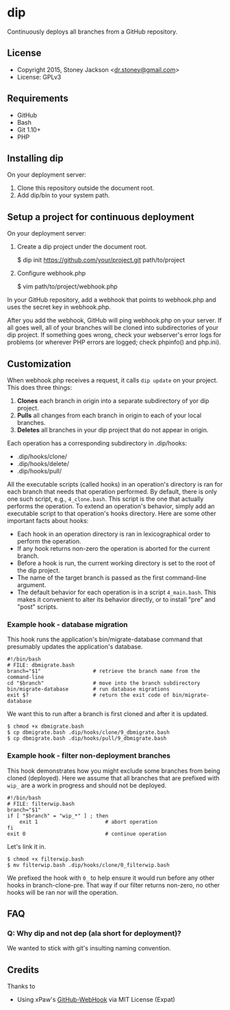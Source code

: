 # dip

Continuously deploys all branches from a GitHub repository.



## License

* Copyright 2015, Stoney Jackson &lt;dr.stoney@gmail.com>
* License: GPLv3



## Requirements

* GitHub
* Bash
* Git 1.10+
* PHP



## Installing dip

On your deployment server:

1. Clone this repository outside the document root.
2. Add dip/bin to your system path.



## Setup a project for continuous deployment

On your deployment server:

1. Create a dip project under the document root.

    $ dip init https://github.com/your/project.git path/to/project

2. Configure webhook.php

    $ vim path/to/project/webhook.php

In your GitHub repository, add a webhook that points to webhook.php and uses the
secret key in webhook.php.

After you add the webhook, GitHub will ping webhook.php on your server. If all
goes well, all of your branches will be cloned into subdirectories of your dip
project. If something goes wrong, check your webserver's error logs for problems
(or wherever PHP errors are logged; check phpinfo() and php.ini).

## Customization

When webhook.php receives a request, it calls `dip update` on your project.
This does three things:

1. **Clones** each branch in origin into a separate subdirectory of yor dip
   project.
2. **Pulls** all changes from each branch in origin to each of your local
   branches.
3. **Deletes** all branches in your dip project that do not appear in
   origin.

Each operation has a corresponding subdirectory in .dip/hooks:

* .dip/hooks/clone/
* .dip/hooks/delete/
* .dip/hooks/pull/

All the executable scripts (called hooks) in an operation's directory is ran for
each branch that needs that operation performed.  By default, there is only one
such script, e.g., `4_clone.bash`. This script is the one that actually performs
the operation. To extend an operation's behavior, simply add an executable
script to that operation's hooks directory. Here are some other important facts
about hooks:

* Each hook in an operation directory is ran in lexicographical order to perform
  the operation.
* If any hook returns non-zero the operation is aborted for the current branch.
* Before a hook is run, the current working directory is set to the root of the
  dip project.
* The name of the target branch is passed as the first command-line argument.
* The default behavior for each operation is in a script `4_main.bash`. This
  makes it convenient to alter its behavior directly, or to install "pre" and
  "post" scripts.

### Example hook - database migration

This hook runs the application's bin/migrate-database command that presumably
updates the application's database.

    #!/bin/bash
    # FILE: dbmigrate.bash
    branch="$1"                 # retrieve the branch name from the command-line
    cd "$branch"                # move into the branch subdirectory
    bin/migrate-database        # run database migrations
    exit $?                     # return the exit code of bin/migrate-database

We want this to run after a branch is first cloned and after it is updated.

    $ chmod +x dbmigrate.bash
    $ cp dbmigrate.bash .dip/hooks/clone/9_dbmigrate.bash
    $ cp dbmigrate.bash .dip/hooks/pull/9_dbmigrate.bash

### Example hook - filter non-deployment branches

This hook demonstrates how you might exclude some branches from being cloned
(deployed). Here we assume that all branches that are prefixed with `wip_` are a
work in progress and should not be deployed.

    #!/bin/bash
    # FILE: filterwip.bash
    branch="$1"
    if [ "$branch" = "wip_*" ] ; then
        exit 1                      # abort operation
    fi
    exit 0                          # continue operation

Let's link it in.

    $ chmod +x filterwip.bash
    $ mv filterwip.bash .dip/hooks/clone/0_filterwip.bash

We prefixed the hook with `0_` to help ensure it would run before any other
hooks in branch-clone-pre. That way if our filter returns non-zero, no other
hooks will be ran nor will the operation.


## FAQ

### Q: Why dip and not dep (ala short for deployment)?

We wanted to stick with git's insulting naming convention.

## Credits

Thanks to 

* Using xPaw's [GitHub-WebHook](https://github.com/xPaw/GitHub-WebHook) via MIT
  License (Expat)
